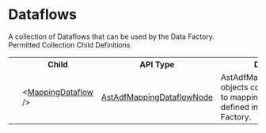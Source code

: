 # Dataflows

<div class="LanguageSummary"><div class ="SummaryItem">A collection of Dataflows that can be used by the Data Factory.</div></div><div class="SchemaBindingGroup"><div class="SchemaBindingGroupHeader">Permitted Collection Child Definitions</div><table id="SchemaBindingList" class="SchemaBindingList"><tbody><tr><th class="SchemaBindingIconColumnHeader">&nbsp;</th><th class="SchemaBindingNameColumnHeader">Child</th><th class="SchemaBindingTypeColumnHeader">API Type</th><th class="SchemaBindingSummaryColumnHeader">Description</th></tr><tr class="cd0"><td class="SchemaBindingIcon"><div class="NotRequired" /></td><td class="SchemaBindingName"><span class="punc">&lt;</span><a href=Varigence.Languages.Biml.DataFactory.AstAdfMappingDataflowNode.html">MappingDataflow</a><span class="punc"> /&gt;</span></td><td class="SchemaBindingType"><a href="../api-reference/Varigence.Languages.Biml.DataFactory.AstAdfMappingDataflowNode.html">AstAdfMappingDataflowNode</a></td><td class="SchemaBindingSummary">AstAdfMappingDataflowNode objects correspond directly to mapping dataflow nodes defined in an Azure Data Factory.</td></tr></tbody></table></div>